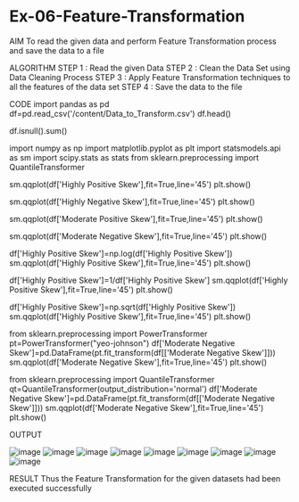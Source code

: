 # Ex-06-Feature-Transformation

AIM
To read the given data and perform Feature Transformation process and save the data
 to a file

ALGORITHM
STEP 1 : Read the given Data
STEP 2 : Clean the Data Set using Data Cleaning Process
STEP 3 : Apply Feature Transformation techniques to all the features of the data set
STEP 4 : Save the data to the file

CODE
import pandas as pd
df=pd.read_csv('/content/Data_to_Transform.csv')
df.head()

df.isnull().sum()

import numpy as np
import matplotlib.pyplot as plt
import statsmodels.api as sm
import scipy.stats as stats
from sklearn.preprocessing import QuantileTransformer

sm.qqplot(df['Highly Positive Skew'],fit=True,line='45')
plt.show()

sm.qqplot(df['Highly Negative Skew'],fit=True,line='45')
plt.show()

sm.qqplot(df['Moderate Positive Skew'],fit=True,line='45')
plt.show()

sm.qqplot(df['Moderate Negative Skew'],fit=True,line='45')
plt.show()

df['Highly Positive Skew']=np.log(df['Highly Positive Skew'])
sm.qqplot(df['Highly Positive Skew'],fit=True,line='45')
plt.show()

df['Highly Positive Skew']=1/df['Highly Positive Skew']
sm.qqplot(df['Highly Positive Skew'],fit=True,line='45')
plt.show()

df['Highly Positive Skew']=np.sqrt(df['Highly Positive Skew'])
sm.qqplot(df['Highly Positive Skew'],fit=True,line='45')
plt.show()

from sklearn.preprocessing import PowerTransformer
pt=PowerTransformer("yeo-johnson")
df['Moderate Negative Skew']=pd.DataFrame(pt.fit_transform(df[['Moderate Negative Skew']]))
sm.qqplot(df['Moderate Negative Skew'],fit=True,line='45')
plt.show()

from sklearn.preprocessing import QuantileTransformer
qt=QuantileTransformer(output_distribution='normal')
df['Moderate Negative Skew']=pd.DataFrame(pt.fit_transform(df[['Moderate Negative Skew']]))
sm.qqplot(df['Moderate Negative Skew'],fit=True,line='45')
plt.show()

OUTPUT
 
 ![image](https://user-images.githubusercontent.com/96919035/233819989-3d238aa9-eefd-4576-94a8-b2f76643c5fb.png)
![image](https://user-images.githubusercontent.com/96919035/233820128-35263f4f-2c0b-4eb5-948c-871254d674a3.png)
![image](https://user-images.githubusercontent.com/96919035/233820164-397e97f9-5987-4ffa-98a7-0f27f3f1b9f2.png)
![image](https://user-images.githubusercontent.com/96919035/233820181-fe3f0035-9520-4b3a-8a47-8c2e9586eb80.png)
![image](https://user-images.githubusercontent.com/96919035/233820221-23f82b93-bc3c-4067-852e-ad7cdacd911e.png)
![image](https://user-images.githubusercontent.com/96919035/233820234-a19b18f2-8f59-4356-b66c-a8192b54812c.png)
![image](https://user-images.githubusercontent.com/96919035/233820254-f04acca4-704e-42bf-a9a3-03a23e9ad0cf.png)
![image](https://user-images.githubusercontent.com/96919035/233820544-78f47cce-f766-4e62-a048-5bc98cce08d0.png)
![image](https://user-images.githubusercontent.com/96919035/233820551-6c003555-6b6e-4722-818b-a41c664abb98.png)




RESULT 
Thus the Feature Transformation for the given datasets had been executed successfully

